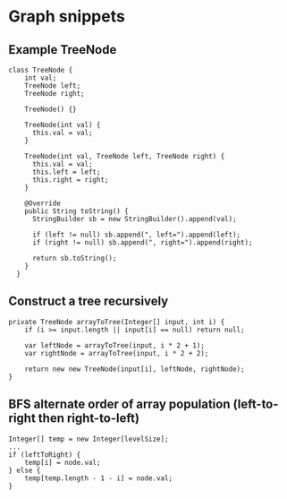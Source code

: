 # Graph snippets

## Example TreeNode

```
class TreeNode {
    int val;
    TreeNode left;
    TreeNode right;

    TreeNode() {}

    TreeNode(int val) {
      this.val = val;
    }

    TreeNode(int val, TreeNode left, TreeNode right) {
      this.val = val;
      this.left = left;
      this.right = right;
    }

    @Override
    public String toString() {
      StringBuilder sb = new StringBuilder().append(val);

      if (left != null) sb.append(", left=").append(left);
      if (right != null) sb.append(", right=").append(right);

      return sb.toString();
    }
  }
```

## Construct a tree recursively

```
private TreeNode arrayToTree(Integer[] input, int i) {
    if (i >= input.length || input[i] == null) return null;

    var leftNode = arrayToTree(input, i * 2 + 1);
    var rightNode = arrayToTree(input, i * 2 + 2);

    return new new TreeNode(input[i], leftNode, rightNode);
}
```

## BFS alternate order of array population (left-to-right then right-to-left)

```
Integer[] temp = new Integer[levelSize];
...
if (leftToRight) {
    temp[i] = node.val;
} else {
    temp[temp.length - 1 - i] = node.val;
}
```
